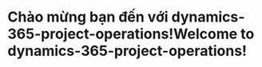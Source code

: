# <a name="welcome-to-dynamics-365-project-operations"></a><span data-ttu-id="459e4-101">Chào mừng bạn đến với dynamics-365-project-operations!</span><span class="sxs-lookup"><span data-stu-id="459e4-101">Welcome to dynamics-365-project-operations!</span></span>